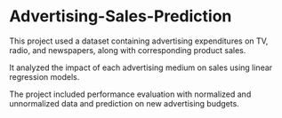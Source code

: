# Advertising-Sales-Prediction
This project used a dataset containing advertising expenditures on TV, radio, and newspapers, along with corresponding product sales.

It analyzed the impact of each advertising medium on sales using linear regression models.

The project included performance evaluation with normalized and unnormalized data and prediction on new advertising budgets.
